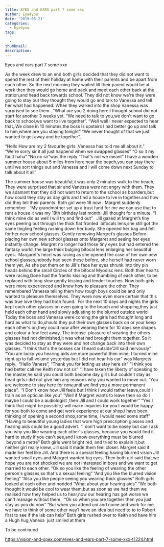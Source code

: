 ```yaml
---
title: EYES and EARS part 7 some xxx
author: Eye4you
date: '2019-03-21'
categories:
  - Eye4you
tags:
  - 
  - 
thumbnail: 
description: 
---
```


Eyes and ears part 7 some xxx


As the week drew to an end both girls decided that they did not want to spend the rest of their holiday at home with their parents and be apart from each other.
So the next morning they waited till their parent would be at work then they would go home and pack and meet each other back at the station,and head back towards school.
They did not know we're they were going to stay but they thought they would go and talk to Vanessa and tell her what had happened.
When they walked into the shop Vanessa was surprised to see them .
“What are you 2 doing here I thought school did not start for another 3 weeks yet.
“We need to talk to you,we don't want to go back to school,we want to live together”.
“Well well I never expected to hear that,.We close in 10 minutes,the boss is upstairs I had better go up and talk to him,where are you staying tonight”
“We never thought of that we just wanted to get away and be together”.

“Hello How are my 2 favourite girls ,Vanessa has told me all about it.”
“We're sorry sir it all just happend when we swapped glasses”
“O so it my fault haha”
“No no sir”was the reply “That's not we meant”
I have a wooden summer house about 5 miles from here near the beach,you can stay there until we sort things out and Vanessa and I will come down next Sunday to talk about it all”

The summer house was beautiful,it was only 2 minutes walk to the beach,
They were surprised that sir and Vanessa were not angry with them.
They we adamant that they did not want to return to the school as boarders,but how could they stay as day girls and find a house to lve in together.and how did they tell their parents 
Both girl were 18 now .
Margret suddenly remember 
 “My grandmother set up a trust fund for me we can use that to rent a house it was my 18th birthday last month.
Jill thought for a minute
 “I think mine did as well I will try and find out”
 
Jill gazed at Margret’s tiny eyes peering out through the thick flat fronted  bifocals lens,she still got the same tingling feeling rushing down her body.
She opened her bag and felt for her new school glasses.
Gently removing Margret’s glasses Before placing her own new school glasses onto Margaret and seeing her eyes instantly change.
Margret no longer had those tiny eyes but had entered the fantasy world, the large thick bulging bifocal lens enlarging her beautiful eyes. 
Margaret's heart was racing as she opened the case of her own new school glasses,nobody had seen these before, she herself had never worn them yet,
As she put them on to Jill's face her eyes shrunk into tiny pin heads behind the small Circles of the bifocal Myodisc lens.
Both thier hearts were racing,Gone had the frantic kissing and thumbling of each other, to be replaced with long slow gently kissing and tender touches.
Now both girls were more experienced and knew how to pleasure the other.
They remembered Vanessa telling them how rough boys could be and only wanted to pleasure themselves.
They were now even more certain that this was true love they had both found. 
For the next 10 days and nights the girls kept each other glasses on even going to the beach and shopping,they just held each other hand and slowly adjusting to the blurred outside world 
Today the boss and Vanessa were coming,the girls had thought long and hard as what to do,should they put their own glasses back on or your keep each other's on,they could now after wearing them for 10 days see shapes and colour a few feet away.
The intense  pleasure of wearing the others glasses had not diminished,it was what had brought them together.
So it was decided to stay as they were and not change back into their own glasses.
“I think that's the bosses car I heard outside”Jill said nervously”
“You are lucky you hearing aids are more powerful then mine, I turned mine right up to full volume yesterday but I did not hear his car” was Margrets reply. 
“Hello Vaness”,
“Thank you for letting us stay here sir”
“I think you had better call me Keith now not sir”
“I have taken the liberty of speaking to the master,he said you could both become day girls but couldn't stay as head girls.i did not give him any reasons why you wanted to move out.
“You are welcome to stay here for now,until we find you a more permanent place”. 
“I Don't know how Jill feels but I think I would rather leave,could I train as an optician like you”
“Well if Margret wants to leave then so do I maybe I could be a audiologist ,then Jill and I could work together”
“Yes I think that might be possible,I will make inquiries for you.I would be happy for you both to come and get work experience at our shop.i have been thinking of opening a second shop,some time, I would need some staff”
“Having to beautiful young ladies that wore high prescription glasses and hearing aids could be a good advert.
“I don't want to be nosey but can I ask you why you like wearing each other's glasses, because you would find it hard to study if you can't see,and I know everything must be blurred  beyond a metre”
Both girls went bright red, and tried to explain it,but neither girl really knew,
Jill said it made them feel closer.
Margret said it made her feel like Jill.
And there is a special feeling having blurred vision
Jill wanted small eyes and Margret wanted big eyes.
Then both girl said that.we hope you are not shocked we are not interested in boys and we want to get married to each other.
“Ok so you like the feeling of wearing the other person's glasses,so that's a sexual feeling”
“And you like the blurred vision feeling”
“Also you like people seeing you wearing thick glasses”
Both girls looked at each other and nodded
“What about your hearing aids”
“We both thought it would be cool to wear them,but as soon as we had them we realised how they helped us to hear,now our hearing has got worse we can't manage without them. 
“Ok so when you are together then you just stay as you do now”
“But when you attend uni and come and work for me we have to think of some other way’I have an idea but need to to to Robert first to see if the lab can help”
Both girls rushed over to Keith and have him a Hugh hug,Vanesa  just smiled at them 

To be continued 

https://vision-and-spex.com/eyes-and-ears-part-7-some-xxx-t1224.html
